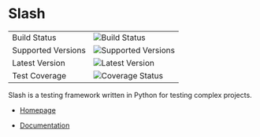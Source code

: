 Slash
=====


|                       |                                                                                    |
|-----------------------|------------------------------------------------------------------------------------|
| Build Status          | ![Build Status](https://secure.travis-ci.org/getslash/slash.png?branch=master,dev) |
| Supported Versions    | ![Supported Versions](https://img.shields.io/badge/python-2.7%2C3.5%2C3.6%2C3.7-green.svg)    |
| Latest Version        | ![Latest Version](https://img.shields.io/pypi/v/slash.svg)                  |
| Test Coverage         | ![Coverage Status](https://img.shields.io/coveralls/getslash/slash/develop.svg)   |




Slash is a testing framework written in Python for testing complex projects. 

* [Homepage](http://getslash.github.io/slash)

* [Documentation](https://slash.readthedocs.org/)
